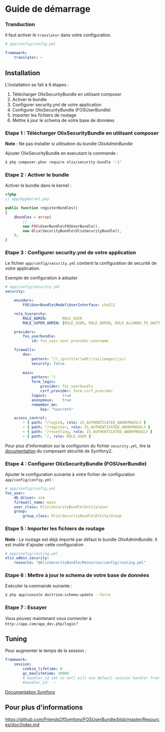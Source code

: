 Guide de démarrage
==================

### Tranduction

Il faut activer le `translator` dans votre configuration.

``` yaml
# app/config/config.yml

framework:
    translator: ~
```

## Installation

L'installation se fait à 6 étapes :

1. Télécharger OlixSecurityBundle en utilisant composer
2. Activer le bundle
3. Configurer security.yml de votre application
4. Configurer OlixSecurityBundle (FOSUserBundle)
5. Importer les fichiers de routage
6. Mettre à jour le schema de votre base de données


### Etape 1 : Télécharger OlixSecurityBundle en utilisant composer

**Note** : Ne pas installer si utilisation du bundle *OlixAdminBundle*

Ajouter OlixSecurityBundle en executant la commande :

``` bash
$ php composer.phar require olix/security-bundle "~1"
```


### Etape 2 : Activer le bundle

Activer le bundle dans le kernel :

``` php
<?php
// app/AppKernel.php

public function registerBundles()
{
    $bundles = array(
        // ...
        new FOS\UserBundle\FOSUserBundle(),
        new Olix\SecurityBundle\OlixSecurityBundle(),
    );
}
```


### Etape 3 : Configurer security.yml de votre application

Le fichier `app/config/security.yml` contient la configuration de securité de votre application.

Exemple de configuration à adopter

``` yaml
# app/config/security.yml
security:

    encoders:
        FOS\UserBundle\Model\UserInterface: sha512

    role_hierarchy:
        ROLE_ADMIN:       ROLE_USER
        ROLE_SUPER_ADMIN: [ROLE_USER, ROLE_ADMIN, ROLE_ALLOWED_TO_SWITCH]

    providers:
        fos_userbundle:
            id: fos_user.user_provider.username

    firewalls:
        dev:
            pattern: ^/(_(profiler|wdt)|css|images|js)/
            security: false
        
        main:
            pattern: ^/
            form_login:
                provider: fos_userbundle
                csrf_provider: form.csrf_provider
            logout:       true
            anonymous:    true
            remember_me:
                key: "%secret%"

    access_control:
        - { path: ^/login$, role: IS_AUTHENTICATED_ANONYMOUSLY }
        - { path: ^/register, role: IS_AUTHENTICATED_ANONYMOUSLY }
        - { path: ^/resetting, role: IS_AUTHENTICATED_ANONYMOUSLY }
        - { path: ^/, role: ROLE_USER }
```

Pour plus d'information sur la configurion du fichier `security.yml`, lire la 
[documentation](http://symfony.com/doc/current/book/security.html) du composant sécurité de Symfony2.


### Etape 4 : Configurer OlixSecurityBundle (FOSUserBundle)

Ajouter le configuration suivante à votre fichier de configuration `app/config/config.yml` :

``` yaml
# app/config/config.yml
fos_user:
    db_driver: orm
    firewall_name: main
    user_class: Olix\SecurityBundle\Entity\User
    group:
        group_class: Olix\SecurityBundle\Entity\Group
```

### Etape 5 : Importer les fichiers de routage

**Note** : Le routage est déjà importé par défaut le bundle *OlixAdminBundle*.
Il est *inutile* d'ajouter cette configuration 

``` yaml
# app/config/routing.yml
olix_admin_security:
    resource: "@OlixSecurityBundle/Resources/config/routing.yml"
```


### Etape 6 : Mettre à jour le schema de votre base de données

Exécuter la commande suivante :

``` bash
$ php app/console doctrine:schema:update --force
```

### Etape 7 : Essayer

Vous pouvez maintenant vous connecter à `http://app.com/app_dev.php/login` !


## Tuning

Pour augmenter le temps de la session :

``` yaml
framework:
    session:
        cookie_lifetime: 0
        gc_maxlifetime: 30000
        # handler_id set to null will use default session handler from php.ini
        #handler_id:  ~
```
[Documentation Symfony](http://symfony.com/fr/doc/current/components/http_foundation/session_configuration.html#duree-de-vie-du-cookie-de-session)


## Pour plus d'informations

https://github.com/FriendsOfSymfony/FOSUserBundle/blob/master/Resources/doc/index.md
